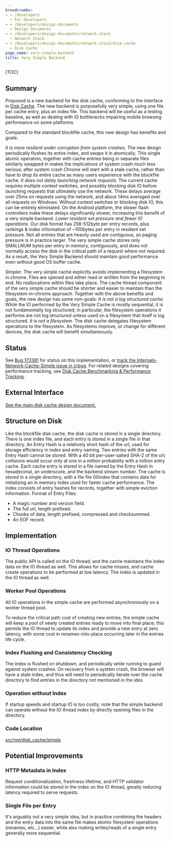 ```yaml
---
breadcrumbs:
- - /developers
  - For Developers
- - /developers/design-documents
  - Design Documents
- - /developers/design-documents/network-stack
  - Network Stack
- - /developers/design-documents/network-stack/disk-cache
  - Disk Cache
page_name: very-simple-backend
title: Very Simple Backend
---
```


[TOC]

## Summary

Proposed is a new backend for the disk cache, conforming to the interface in
[Disk Cache](/developers/design-documents/network-stack/disk-cache). The new
backend is purposefully very simple, using one file per cache entry, plus an
index file. This backend will be useful as a testing baseline, as well as
dealing with IO bottlenecks impairing mobile browsing performance on some
platforms.

Compared to the standard blockfile cache, this new design has benefits and
goals:

*It is more resilient under corruption from system crashes.* The new design
periodically flushes its entire index, and swaps it in atomically. This single
atomic operation, together with cache entries being in separate files similarly
swapped in makes the implications of system crash much less serious; after
system crash Chrome will start with a stale cache, rather than have to drop its
entire cache as many users experience with the blockfile cache.
*It does not delay launching network requests.* The current cache requires
multiple context switches, and possibly blocking disk IO before launching
requests that ultimately use the network. These delays average over 25ms on
requests using the network, and about 14ms averaged over all requests on
Windows. Without context switches or blocking disk IO, this can be entirely
eliminated. On the Android platform, the slower flash controllers make these
delays significantly slower, increasing this benefit of a very simple backend.
*Lower resident set pressure and fewer IO operations.* Our disk format has
256-512byte per entry records, plus rankings & index information of ~100bytes
per entry in resident set pressure. Not all entries that are heavily used are
contiguous, so paging pressure is in practice larger. The very simple cache
stores only SMALLNUM bytes per entry in memory, contiguously, and does not
normally access the disk in the critical path of a request where not required.
As a result, the Very Simple Backend should maintain good performance even
without good OS buffer cache.

*Simpler.* The very simple cache explicitly avoids implementing a filesystem in
chrome. Files are opened and either read or written from the beginning to end.
No reallocations within files take place. The cache thread component of the very
simple cache should be shorter and easier to maintain than the
filesystem-in-chrome approach.
Together with the above benefits and goals, the new design has some non-goals:
*It is not a log structured cache.* While the IO performed by the Very Simple
Cache is mostly sequential, it is not fundamentally log structured; in
particular, the filesystem operations it performs are not log structured unless
used on a filesystem that itself is log structured.
*It is not a filesystem.* The disk cache delegates filesystem operations to the
filesystem. As filesystems improve, or change for different devices, the disk
cache will benefit simultaneously.

## Status

See [Bug 173381](https://code.google.com/p/chromium/issues/detail) for status on
this implementation, or [track the Internals-Network-Cache-Simple issue in
crbug](https://code.google.com/p/chromium/issues/list). For related designs
covering performance tracking, see [Disk Cache Benchmarking & Performance
Tracking](/developers/design-documents/network-stack/disk-cache/disk-cache-benchmarking).

## External Interface

[See the main disk cache design
document.](/developers/design-documents/network-stack/disk-cache#TOC-External-Interface)

## Structure on Disk

Like the blockfile disk cache, the disk cache is stored in a single directory.
There is one index file, and each entry is stored in a single file in that
directory.
An Entry Hash is a relatively short hash of the url, used for storage efficiency
in index and entry naming. Two entries with the same Entry Hash cannot be
stored. With a 40 bit per-user-salted SHA-2 of the url; collisions would occur
only at one in a million probability with a million entry cache. Each cache
entry is stored in a file named by the Entry Hash in hexadecimal, an underscore,
and the backend stream number.
The cache is stored in a single directory, with a file file 00index that
contains data for initializing an in memory index used for faster cache
performance. The index consists of entry hashes for records, together with
simple eviction information.
Format of Entry Files:

*   A magic number and version field.
*   The full url, length prefixed.
*   Chunks of data, length prefixed, compressed and checksummed.
*   An EOF record.

## Implementation

### IO Thread Operations

The public API is called on the IO thread; and the cache maintains the index
data on the IO thread as well. This allows for cache misses, and cache create
operations to be performed at low latency. The index is updated in the IO thread
as well.

### Worker Pool Operations

All IO operations in the simple cache are performed asynchronously on a worker
thread pool.

To reduce the critical path cost of creating new entries, the simple cache will
keep a pool of newly created entries ready to move into final place; this
permits the IO thread to update its index and provide a new entry at zero
latency, with some cost in renames-into-place occurring later in the entries
life cycle.

### Index Flushing and Consistency Checking

The index is flushed on shutdown, and periodically while running to guard
against system crashes. On recovery from a system crash, the browser will have a
stale index, and thus will need to periodically iterate over the cache directory
to find entries in the directory not mentioned in the idex.

### Operation without Index

If startup speeds and startup IO is too costly, note that the simple backend can
operate without the IO thread index by directly opening files in the directory.

### Code Location

[src/net/disk_cache/simple](https://chromium.googlesource.com/chromium/src/+/master/net/disk_cache/simple/)

## Potential Improvements

### HTTP Metadata in Index

Request conditionalization, freshness lifetime, and HTTP validator information
could be stored in the index on the IO thread, greatly reducing latency required
to serve requests.

### Single File per Entry

It's arguably not a very simple idea, but in practice combining the headers and
the entry data into the same file makes atomic filesystem operations (renames,
etc...) easier, while also making writes/reads of a single entry generally more
sequential.